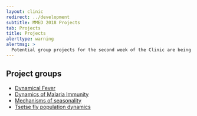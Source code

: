 ```yaml
---
layout: clinic
redirect: ../development
subtitle: MMED 2018 Projects
tab: Projects
title: Projects
alerttype: warning
alertmsg: >
  Potential group projects for the second week of the Clinic are being added below. This page is in progress.
---
```


## Project groups

- [Dynamical Fever](./dynamicalFever)
- [Dynamics of Malaria Immunity](./malariaImmunity)
- [Mechanisms of seasonality](./seasonalData)
- [Tsetse fly population dynamics](./tsetse)
